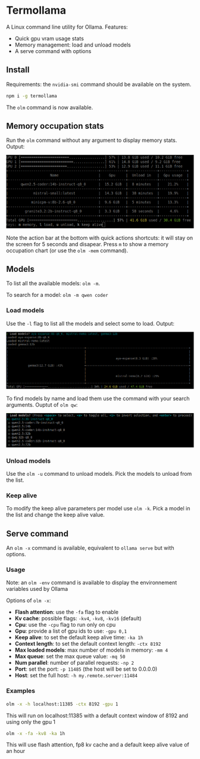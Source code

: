# Termollama

A Linux command line utility for Ollama. Features:

- Quick gpu vram usage stats
- Memory management: load and unload models
- A serve command with options

## Install

Requirements: the `nvidia-smi` command should be available on the system.

```bash
npm i -g termollama
```

The `olm` command is now available.

## Memory occupation stats

Run the `olm` command without any argument to display memory stats. Output:

![](doc/img/stats.png)

Note the action bar at the bottom with quick actions shortcuts: it will stay
on the screen for 5 seconds and disapear. Press `m` to show a memory occupation
chart (or use the `olm -mem` command).

## Models

To list all the available models: `olm -m`.

To search for a model: `olm -m qwen coder`

### Load models

Use the `-l` flag to list all the models and select some to load. Output:

![](doc/img/load.png)

To find models by name and load them use the command with your search arguments. Ouptut of
`olm qw`:

![](doc/img/search.png)

### Unload models

Use the `olm -u` command to unload models. Pick the models to unload from the list.

### Keep alive

To modify the keep alive parameters per model use `olm -k`. Pick a model in the list
and change the keep alive value.

## Serve command

An `olm -x` command is available, equivalent to `ollama serve` but with options.

### Usage

Note: an `olm -env` command is available to display the environnement variables
used by Ollama

Options of `olm -x`:

- **Flash attention**: use the `-fa` flag to enable
- **Kv cache**: possible flags: `-kv4`, `-kv8`, `-kv16` (default)
- **Cpu**: use the `-cpu` flag to run only on cpu
- **Gpu**: provide a list of gpu ids to use: `-gpu 0,1`
- **Keep alive**: to set the default keep alive time: `-ka 1h`
- **Context length**: to set the default context length: `-ctx 8192`
- **Max loaded models**: max number of models in memory: `-mm 4`
- **Max queue**: set the max queue value: `-mq 50`
- **Num parallel**: number of parallel requests: `-np 2`
- **Port**: set the port: `-p 11485` (the host will be set to 0.0.0.0)
- **Host**: set the full host: `-h my.remote.server:11484`

### Examples

```bash
olm -x -h localhost:11385 -ctx 8192 -gpu 1
```

This will run on localhost:11385 with a default context window of 8192 and using only the gpu 1


```bash
olm -x -fa -kv8 -ka 1h
```

This will use flash attention, fp8 kv cache and a default keep alive value of an hour